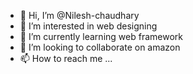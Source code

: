 - 👋 Hi, I’m @Nilesh-chaudhary
- 👀 I’m interested in web designing
- 🌱 I’m currently learning web framework
- 💞️ I’m looking to collaborate on amazon
- 📫 How to reach me ...

<!---
Nilesh-chaudhary/Nilesh-chaudhary is a ✨ special ✨ repository because its `README.md` (this file) appears on your GitHub profile.
You can click the Preview link to take a look at your changes.
--->

